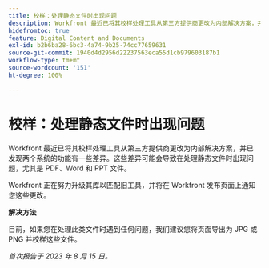 ```yaml
---
title: 校样：处理静态文件时出现问题
description: Workfront 最近已将其校样处理工具从第三方提供商更改为内部解决方案，并已发现两个系统的功能有一些差异。这些差异可能会导致在处理静态文件时出现问题，尤其是 PDF、Word 和 PPT 文件。有解决方法可用。
hidefromtoc: true
feature: Digital Content and Documents
exl-id: b2b6ba28-6bc3-4a74-9b25-74cc77659631
source-git-commit: 1940d4d2956d22237563eca55d1cb979603187b1
workflow-type: tm+mt
source-wordcount: '151'
ht-degree: 100%

---
```


# 校样：处理静态文件时出现问题

<!--WF and WFP TOCs-->

Workfront 最近已将其校样处理工具从第三方提供商更改为内部解决方案，并已发现两个系统的功能有一些差异。这些差异可能会导致在处理静态文件时出现问题，尤其是 PDF、Word 和 PPT 文件。

Workfront 正在努力升级其库以匹配旧工具，并将在 Workfront 发布页面上通知您这些更改。

**解决方法**

目前，如果您在处理此类文件时遇到任何问题，我们建议您将页面导出为 JPG 或 PNG 并校样这些文件。

_首次报告于 2023 年 8 月 15 日。_

<!--CHECK ME - NO VIEWS APRIL-JUNE 2025-->

